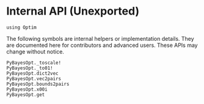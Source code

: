 # Internal API (Unexported)

```@setup internal
using Optim
```

The following symbols are internal helpers or implementation details. They are documented here for
contributors and advanced users. These APIs may change without notice.

```@docs
PyBayesOpt._toscale!
PyBayesOpt._to01!
PyBayesOpt.dict2vec
PyBayesOpt.vec2pairs
PyBayesOpt.bounds2pairs
PyBayesOpt.x00i
PyBayesOpt.get
```
